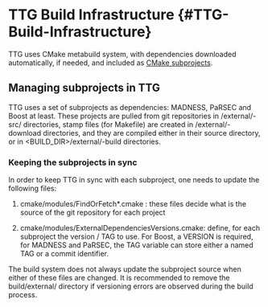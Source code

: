 # TTG Build Infrastructure {#TTG-Build-Infrastructure}

TTG uses CMake metabuild system, with dependencies downloaded automatically, if needed, and included as [CMake subprojects](https://github.com/ttroy50/cmake-examples/tree/master/02-sub-projects/A-basic).

## Managing subprojects in TTG

TTG uses a set of subprojects as dependencies: MADNESS, PaRSEC and
Boost at least. These projects are pulled from git repositories in
<BUILDDIR>/external/<SUBPROJECT>-src/ directories, stamp files (for
Makefile) are created in <BUILDDIR>/external/<SUBPROJECT>-download
directories, and they are compiled either in their source directory,
or in <BUILD_DIR>/external/<SUBPROJECT>-build directories.

### Keeping the subprojects in sync

In order to keep TTG in sync with each subproject, one needs to update the following files:

1. cmake/modules/FindOrFetch*.cmake : these files decide what is the
source of the git repository for each project

2. cmake/modules/ExternalDependenciesVersions.cmake: define, for
each subproject the version / TAG to use. For Boost, a VERSION is
required, for MADNESS and PaRSEC, the TAG variable can store either
a named TAG or a commit identifier.

The build system does not always update the subproject source when
either of these files are changed. It is recommended to remove the
build/external/ directory if versioning errors are observed during the
build process.


